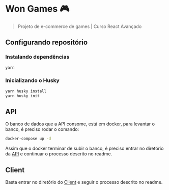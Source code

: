 # Won Games 🎮
> Projeto de e-commerce de games | Curso React Avançado

## Configurando repositório

### Instalando dependências
```sh
yarn
```

### Inicializando o Husky
```sh
yarn husky install
yarn husky init
```

## API
O banco de dados que a API consome, está em docker, para levantar o banco, é preciso rodar o comando:
```sh
docker-compose up -d
```
Assim que o docker terminar de subir o banco, é preciso entrar no diretório da [API](https://github.com/GiovannyFialho/wonGames/tree/master/api) e continuar o processo descrito no readme.

## Client
Basta entrar no diretório do [Client](https://github.com/GiovannyFialho/wonGames/tree/master/client) e seguir o processo descrito no readme.
